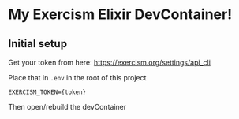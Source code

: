 # My Exercism Elixir DevContainer!

## Initial setup
Get your token from here:
https://exercism.org/settings/api_cli

Place that in `.env` in the root of this project

```
EXERCISM_TOKEN={token}
```

Then open/rebuild the devContainer